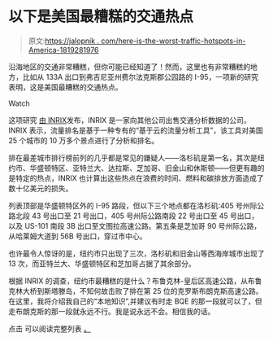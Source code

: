 # 以下是美国最糟糕的交通热点

> 原文:[https://jalopnik . com/here-is-the-worst-traffic-hotspots-in-America-1819281976](https://jalopnik.com/here-are-the-worst-traffic-hotspots-in-america-1819281976)

沿海地区的交通非常糟糕，但你可能已经知道了！然而，这里也有非常糟糕的地方，比如从 133A 出口到弗吉尼亚州费尔法克斯郡公园路的 I-95，一项新的研究表明，这是美国最糟糕的交通热点。

Watch

这项研究 [由 INRIX](http://inrix.com/press-releases/us-hotspots/)发布，INRIX 是一家向其他公司出售交通分析数据的公司。INRIX 表示，流量排名是基于一种专有的“基于云的流量分析工具”，该工具对美国 25 个城市的 10 万多个景点进行了分析和排名。

排在最差城市排行榜前列的几乎都是常见的嫌疑人——洛杉矶是第一名，其次是纽约市、华盛顿特区、亚特兰大、达拉斯、芝加哥、旧金山和休斯顿——但更有趣的是特定的热点，INRIX 也计算出这些热点在浪费的时间、燃料和碳排放方面造成了数十亿美元的损失。

列表顶部是华盛顿特区外的 I-95 路段，但以下三个地点都在洛杉矶:405 号州际公路北段 43 号出口至 21 号出口，405 号州际公路南段 22 号出口至 45 号出口，以及 US-101 南段 3B 出口至文图拉高速公路。第五条是芝加哥 90 号州际公路，从哈莱姆大道到 56B 号出口，穿过市中心。

也许最令人惊讶的是，纽约市只出现了三次，洛杉矶和旧金山等西海岸城市出现了 13 次，而亚特兰大、华盛顿特区和芝加哥占据了其余部分。

根据 INRIX 的调查，纽约市最糟糕的是什么？布鲁克林-皇后区高速公路，从布鲁克林大桥到斯塔滕岛，不知何故击败了排在第 25 位的克罗斯布朗克斯高速公路。在这里，我将介绍我自己的“本地知识”,并建议有时走 BQE 的那一段就可以了，但走布朗克斯的那一段就永远不行。我是说永远不会。相信我的话。

点击 可以阅读完整列表 [。](http://inrix.com/press-releases/us-hotspots/)